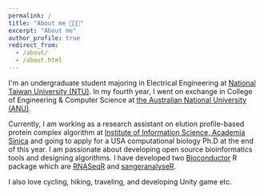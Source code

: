 ```yaml
---
permalink: /
title: "About me 🧑🏻‍💻"
excerpt: "About me"
author_profile: true
redirect_from:
  - /about/
  - /about.html
---
```


I'm an undergraduate student majoring in Electrical Engineering at [National Taiwan University (NTU)](https://www.ntu.edu.tw/english/index.html). In my fourth year, I went on exchange in College of Engineering & Computer Science at [the Australian National University (ANU)](https://www.anu.edu.au).

 Currently, I am working as a research assistant on elution profile-based protein complex algorithm at
[Institute of Information Science, Academia Sinica](https://www.iis.sinica.edu.tw) and going to apply for a USA computational biology Ph.D at the end of this year. I am passionate about developing open source bioinformatics tools and designing algorithms. I have developed two [Bioconductor](https://www.bioconductor.org/) R package which are [RNASeqR](https://ieeexplore.ieee.org/document/8918337) and [sangeranalyseR](https://doi.org/10.1101/2020.05.18.102459).

I also love cycling, hiking, traveling, and developing Unity game etc. 
